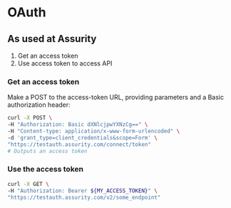 # OAuth

## As used at Assurity

1. Get an access token
2. Use access token to access API

### Get an access token

Make a POST to the access-token URL, providing parameters and a Basic authorization header:

```bash
curl -X POST \
-H "Authorization: Basic dXNlcjpwYXNzCg==" \
-H "Content-type: application/x-www-form-urlencoded" \
-d 'grant_type=client_credentials&scope=Form' \
"https://testauth.assurity.com/connect/token"
# Outputs an access token
```

### Use the access token

```bash
curl -X GET \
-H "Authorization: Bearer ${MY_ACCESS_TOKEN}" \
"https://testauth.assurity.com/v2/some_endpoint"
```
